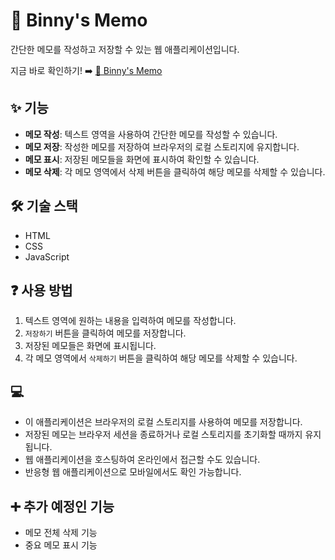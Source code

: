 # 📝 Binny's Memo

간단한 메모를 작성하고 저장할 수 있는 웹 애플리케이션입니다.

지금 바로 확인하기! ➡️ [📝 Binny's Memo](https://jsunbin.github.io/binnysMemo/
)
## ✨ 기능

- **메모 작성**: 텍스트 영역을 사용하여 간단한 메모를 작성할 수 있습니다.
- **메모 저장**: 작성한 메모를 저장하여 브라우저의 로컬 스토리지에 유지합니다.
- **메모 표시**: 저장된 메모들을 화면에 표시하여 확인할 수 있습니다.
- **메모 삭제**: 각 메모 영역에서 삭제 버튼을 클릭하여 해당 메모를 삭제할 수 있습니다.

## 🛠️ 기술 스택

- HTML
- CSS
- JavaScript

## ❓ 사용 방법

1. 텍스트 영역에 원하는 내용을 입력하여 메모를 작성합니다.
2. `저장하기` 버튼을 클릭하여 메모를 저장합니다.
3. 저장된 메모들은 화면에 표시됩니다.
4. 각 메모 영역에서 `삭제하기` 버튼을 클릭하여 해당 메모를 삭제할 수 있습니다.

## 💻 

- 이 애플리케이션은 브라우저의 로컬 스토리지를 사용하여 메모를 저장합니다.
- 저장된 메모는 브라우저 세션을 종료하거나 로컬 스토리지를 초기화할 때까지 유지됩니다.
- 웹 애플리케이션을 호스팅하여 온라인에서 접근할 수도 있습니다.
- 반응형 웹 애플리케이션으로 모바일에서도 확인 가능합니다.

## ➕ 추가 예정인 기능
- 메모 전체 삭제 기능
- 중요 메모 표시 기능
